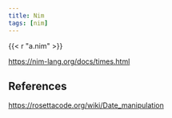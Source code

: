 ```yaml
---
title: Nim
tags: [nim]
---
```


{{< r "a.nim" >}}

<https://nim-lang.org/docs/times.html>

## References

<https://rosettacode.org/wiki/Date_manipulation>
